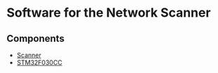 # Software for the Network Scanner

## Components
- [Scanner](scanner/README.md)
- [STM32F030CC](stm32f030cc/README.md)
